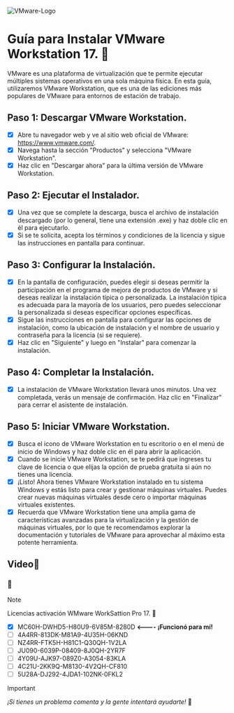 ![VMware-Logo](https://github.com/wobistdu003/Administracion-servidores-windows/assets/110427600/63267169-5334-4ce1-bc70-53b056bc2c0b)

# Guía para Instalar VMware Workstation 17. :page_facing_up:

VMware es una plataforma de virtualización que te permite ejecutar múltiples sistemas operativos en una sola máquina física. En esta guía, utilizaremos VMware Workstation, 
que es una de las ediciones más populares de VMware para entornos de estación de trabajo.

##   Paso 1: Descargar VMware Workstation. 

- [x] Abre tu navegador web y ve al sitio web oficial de VMware: https://www.vmware.com/.
- [x] Navega hasta la sección "Productos" y selecciona "VMware Workstation".
- [x] Haz clic en "Descargar ahora" para la última versión de VMware Workstation.

## Paso 2: Ejecutar el Instalador. 

- [x] Una vez que se complete la descarga, busca el archivo de instalación descargado (por lo general, tiene una extensión .exe) y haz doble clic en él para ejecutarlo.
- [x] Si se te solicita, acepta los términos y condiciones de la licencia y sigue las instrucciones en pantalla para continuar.

## Paso 3: Configurar la Instalación. 

- [x] En la pantalla de configuración, puedes elegir si deseas permitir la participación en el programa de mejora de productos de VMware y si deseas realizar la instalación típica o 
personalizada. La instalación típica es adecuada para la mayoría de los usuarios, pero puedes seleccionar la personalizada si deseas especificar opciones específicas.
- [x] Sigue las instrucciones en pantalla para configurar las opciones de instalación, como la ubicación de instalación y el nombre de usuario y contraseña para la licencia (si se requiere).
- [x] Haz clic en "Siguiente" y luego en "Instalar" para comenzar la instalación.

## Paso 4: Completar la Instalación. 

- [x] La instalación de VMware Workstation llevará unos minutos. Una vez completada, verás un mensaje de confirmación. Haz clic en "Finalizar" para cerrar el asistente de instalación.

## Paso 5: Iniciar VMware Workstation. 

- [x] Busca el icono de VMware Workstation en tu escritorio o en el menú de inicio de Windows y haz doble clic en él para abrir la aplicación.
- [x] Cuando se inicie VMware Workstation, se te pedirá que ingreses tu clave de licencia o que elijas la opción de prueba gratuita si aún no tienes una licencia.
- [x] ¡Listo! Ahora tienes VMware Workstation instalado en tu sistema Windows y estás listo para crear y gestionar máquinas virtuales. Puedes crear nuevas máquinas virtuales desde cero o
  importar máquinas virtuales existentes.
- [x] Recuerda que VMware Workstation tiene una amplia gama de características avanzadas para la virtualización y la gestión de máquinas virtuales, por lo que te recomendamos explorar la
  documentación y tutoriales de VMware para aprovechar al máximo esta potente herramienta.
## Video:movie_camera:

### :loudspeaker:
> [!NOTE]
>  Licencias activación WMware WorkSattion Pro 17. :page_facing_up:
- [x] MC60H-DWHD5-H80U9-6V85M-8280D   **<---- ¡Funcionó para mí!**
- [ ] 4A4RR-813DK-M81A9-4U35H-06KND
- [ ] NZ4RR-FTK5H-H81C1-Q30QH-1V2LA
- [ ] JU090-6039P-08409-8J0QH-2YR7F
- [ ] 4Y09U-AJK97-089Z0-A3054-83KLA
- [ ] 4C21U-2KK9Q-M8130-4V2QH-CF810
- [ ] 5U28A-DJ292-4JDA1-102NK-0FKL2

> [!IMPORTANT]
_¡Si tienes un problema comenta y la gente intentará ayudarte!_ :tada:










